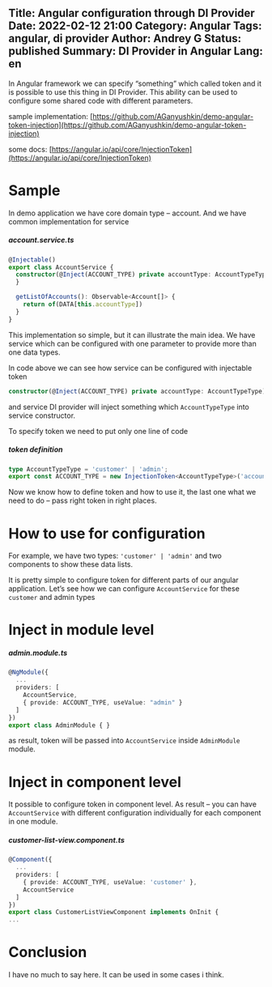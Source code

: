Title: Angular configuration through DI Provider
Date: 2022-02-12 21:00
Category: Angular
Tags: angular, di provider
Author: Andrey G
Status: published
Summary: DI Provider in Angular
Lang: en
---

In Angular framework we can specify “something” which called token and it is possible to use this thing in DI Provider. This ability can be used to configure some shared code with different parameters.

sample implementation: [https://github.com/AGanyushkin/demo-angular-token-injection](https://github.com/AGanyushkin/demo-angular-token-injection)

some docs: [https://angular.io/api/core/InjectionToken](https://angular.io/api/core/InjectionToken)

# Sample

In demo application we have core domain type – account. And we have common implementation for service

##### account.service.ts
```typescript
@Injectable()
export class AccountService {
  constructor(@Inject(ACCOUNT_TYPE) private accountType: AccountTypeType) {
  }

  getListOfAccounts(): Observable<Account[]> {
    return of(DATA[this.accountType])
  }
}
```

This implementation so simple, but it can illustrate the main idea. We have service which can be configured with one parameter to provide more than one data types.

In code above we can see how service can be configured with injectable token

```typescript
constructor(@Inject(ACCOUNT_TYPE) private accountType: AccountTypeType) { }
```

and service DI provider will inject something which `AccountTypeType` into service constructor.

To specify token we need to put only one line of code

##### token definition
```typescript
type AccountTypeType = 'customer' | 'admin';
export const ACCOUNT_TYPE = new InjectionToken<AccountTypeType>('accountType');
```

Now we know how to define token and how to use it, the last one what we need to do – pass right token in right places.

# How to use for configuration

For example, we have two types: `'customer' | 'admin'` and two components to show these data lists.

It is pretty simple to configure token for different parts of our angular application. Let’s see how we can configure `AccountService` for these `customer` and admin types

# Inject in module level

##### admin.module.ts
```typescript
@NgModule({
  ...
  providers: [
    AccountService,
    { provide: ACCOUNT_TYPE, useValue: "admin" }
  ]
})
export class AdminModule { }
```

as result, token will be passed into `AccountService` inside `AdminModule` module.

# Inject in component level

It possible to configure token in component level. As result – you can have `AccountService` with different configuration individually for each component in one module.

##### customer-list-view.component.ts
```typescript
@Component({
  ...
  providers: [
    { provide: ACCOUNT_TYPE, useValue: 'customer' },
    AccountService
  ]
})
export class CustomerListViewComponent implements OnInit {
...
```

# Conclusion

I have no much to say here. It can be used in some cases i think.

